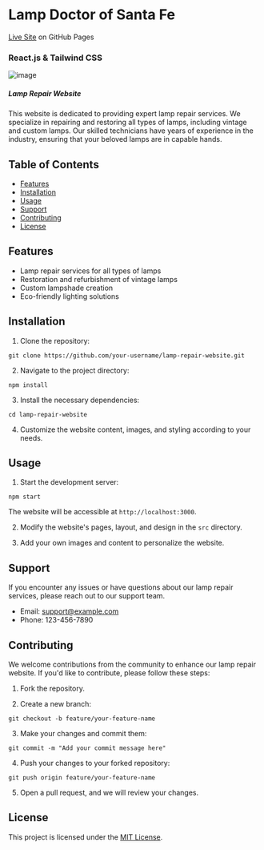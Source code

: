 # Lamp Doctor of Santa Fe

[Live Site](https://theclutchc.github.io/lamp-doctor/ "Lamp Doctor Website") on GitHub Pages

### React.js & Tailwind CSS

![image](https://github.com/TheClutchC/lamp-doctor/assets/102885927/2dd39aba-710f-4f35-ba9f-094816ba74d2)

##### Lamp Repair Website

This website is dedicated to providing expert lamp repair services. We specialize in repairing and restoring all types of lamps, including vintage and custom lamps. Our skilled technicians have years of experience in the industry, ensuring that your beloved lamps are in capable hands.

## Table of Contents
- [Features](#features)
- [Installation](#installation)
- [Usage](#usage)
- [Support](#support)
- [Contributing](#contributing)
- [License](#license)

## Features

- Lamp repair services for all types of lamps
- Restoration and refurbishment of vintage lamps
- Custom lampshade creation
- Eco-friendly lighting solutions

## Installation

1. Clone the repository: 

```
git clone https://github.com/your-username/lamp-repair-website.git
```


2. Navigate to the project directory: 

```
npm install
```


3. Install the necessary dependencies:

```
cd lamp-repair-website
```


4. Customize the website content, images, and styling according to your needs.

## Usage

1. Start the development server:

```
npm start
```


The website will be accessible at `http://localhost:3000`.

2. Modify the website's pages, layout, and design in the `src` directory.

3. Add your own images and content to personalize the website.

## Support

If you encounter any issues or have questions about our lamp repair services, please reach out to our support team.

- Email: support@example.com
- Phone: 123-456-7890

## Contributing

We welcome contributions from the community to enhance our lamp repair website. If you'd like to contribute, please follow these steps:

1. Fork the repository.

2. Create a new branch:

```
git checkout -b feature/your-feature-name
```

3. Make your changes and commit them:

```
git commit -m "Add your commit message here"
```

4. Push your changes to your forked repository:

```
git push origin feature/your-feature-name
```

5. Open a pull request, and we will review your changes.

## License

This project is licensed under the [MIT License](LICENSE).
